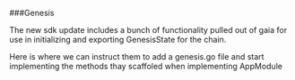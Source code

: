###Genesis

The new sdk update includes a bunch of functionality pulled out of gaia for use in initializing and exporting GenesisState for the chain.

Here is where we can instruct them to add a genesis.go file and start implementing the methods thay scaffoled when implementing AppModule
